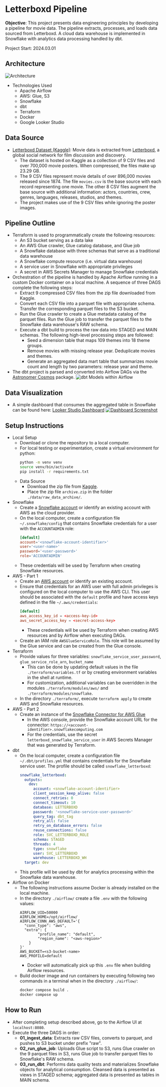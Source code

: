 # Letterboxd Pipeline

**Objective**: This project presents data engineering principles by developing a pipeline for movie data. The pipeline extracts, processes, and loads data sourced from Letterboxd. A cloud data warehouse is implemented in Snowflake with analytics data processing handled by dbt. 

Project Start: 2024.03.01

## Architecture
![Architecture](./images/Architecture.png)
- Technologies Used
  - Apache Airflow
  - AWS: Glue, S3
  - Snowflake
  - dbt
  - Terraform
  - Docker
  - Google Looker Studio

## Data Source
- [Letterboxd Dataset (Kaggle)](https://www.kaggle.com/datasets/gsimonx37/letterboxd): Movie data is extracted from [Letterboxd](https://letterboxd.com/), a global social network for film discussion and discovery.
  - The dataset is hosted on Kaggle as a collection of 9 CSV files and over 700,000 movie posters. When compressed, the files make up 23.29 GB. 
  - The 9 CSV files represent movie details of over 896,000 movies released since 1874. The file `movies.csv` is the base source with each record representing one movie. The other 8 CSV files augment the base source with additional information: actors, countries, crew, genres, languages, releases, studios, and themes. 
  - The project makes use of the 9 CSV files while ignoring the poster images.  

## Pipeline Outline
- Terraform is used to programmatically create the following resources:
  - An S3 bucket serving as a data lake 
  - An AWS Glue crawler, Glue catalog database, and Glue job
  - A Snowflake database with three schemas that serve as a traditional data warehouse
  - A Snowflake compute resource (i.e. virtual data warehouse)
  - A service user in Snowflake with appropriate privileges
  - A secret in AWS Secrets Manager to manage Snowflake credentials
- Orchestration of the pipeline is handled by Apache Airflow running in a custom Docker container on a local machine. A sequence of three DAGS complete the following steps: 
  - Extract 9 compressed CSV files from the zip file downloaded from Kaggle. 
  - Convert each CSV file into a parquet file with appropriate schema. Transfer the corresponding parquet files to the S3 bucket. 
  - Run the Glue crawler to create a Glue metadata catalog of the parquet files. Run the Glue job to transfer the parquet files to the Snowflake data warehouse's RAW schema. 
  - Execute a dbt build to process the raw data into STAGED and MAIN schemas. The following high-level processing steps are followed:
    - Seed a dimension table that maps 109 themes into 18 theme groups.
    - Remove movies with missing release year. Deduplicate movies and themes.
    - Generate an aggregated data mart table that summarizes movie count and length by two parameters: release year and theme. 
- The dbt project is parsed and converted into Airflow DAGs via the [Astronomer Cosmos](https://www.astronomer.io/cosmos/) package. 
![dbt Models within Airflow](./images/dbtModelsInAirflow.png)

## Data Visualization
- A simple dashboard that consumes the aggregated table in Snowflake can be found here: [Looker Studio Dashboard](https://lookerstudio.google.com/s/ongh3z7W-uA)
[![Dashboard Screenshot](./images/DashboardScreenshot.jpg)](https://lookerstudio.google.com/s/ongh3z7W-uA)

## Setup Instructions
- Local Setup
  - Download or clone the repository to a local computer. 
  - For local testing or experimentation, create a virtual environment for python:
    ```bash
    python -m venv venv
    source venv/bin/activate
    pip install -r requirements.txt
    ```
  - Data Source
    - Download the zip file from [Kaggle](https://www.kaggle.com/datasets/gsimonx37/letterboxd).
    - Place the zip file `archive.zip` in the folder `./data/raw_data_archive/`.
- Snowflake
  - Create a [Snowflake account](https://signup.snowflake.com/) or identify an existing account with AWS as the cloud provider.
  - On the local computer, create a configuration file `~/.snowflake/config` that contains Snowflake credentials for a user with the `ACCOUNTADMIN` role:
    ```toml
    [default]
    account='<snowflake-account-identifier>'
    user='<user-name>'
    password='<user-password>'
    role='ACCOUNTADMIN'
    ```
  - These credentials will be used by Terraform when creating Snowflake resources.
- AWS - Part 1
  - Create an [AWS account](https://aws.amazon.com/) or identify an existing account.
  - Ensure that credentials for an AWS user with full admin privileges is configured on the local computer to use the AWS CLI. This user should be associated with the `default` profile and have access keys defined in the file `~/.aws/credentials`: 
    ```toml
    [default]
    aws_access_key_id = <access-key-id>
    aws_secret_access_key = <secret-access-key>
    ```
    - These credentials will be used by Terraform when creating AWS resources and by Airflow when executing DAGs. 
  - Create an IAM role `AWSGlueServiceRole`. This role will be assumed by the Glue service and can be created from the Glue console. 
- Terraform
  - Provide values for three variables: `snowflake_service_user_password`, `glue_service_role_arn`, `bucket_name`
    - This can be done by updating default values in the file `./terraform/variables.tf` or by creating environment variables in the shell at runtime. 
    - For customization, additional variables can be overridden in the modules `./terraform/modules/aws/` and `./terraform/modules/snowflake`.
  - In the directory `./terraform/`, execute `terraform apply` to create AWS and Snowflake resources. 
- AWS - Part 2
  - Create an instance of the [Snowflake Connector for AWS Glue](https://aws.amazon.com/marketplace/pp/prodview-xdyn5il56d7a2)
    - In the AWS console, provide the Snowflake account URL for the connector: `https://<account-identifier>.snowflakecomputing.com`
    - For the credentials, use the secret `letterboxd_snowflake_service_user` in AWS Secrets Manager that was generated by Terraform. 
- dbt
  - On the local computer, create a configuration file `~/.dbt/profiles.yml` that contains  credentials for the Snowflake service user. The profile should be called  `snowflake_letterboxd`:
    ```yaml
    snowflake_letterboxd:
      outputs:
        dev:
          account: <snowflake-account-identifier>
          client_session_keep_alive: false
          connect_retries: 0
          connect_timeout: 10
          database: LETTERBOXD
          password: '<snowflake-service-user-password>'
          query_tag: dbt_tag
          retry_all: false
          retry_on_database_errors: false
          reuse_connections: false
          role: SVC_LETTERBOXD_ROLE
          schema: STAGED
          threads: 4
          type: snowflake
          user: SVC_LETTERBOXD
          warehouse: LETTERBOXD_WH
      target: dev
    ```
  - This profile will be used by dbt for analytics processing within the Snowflake data warehouse. 
- Airflow on Docker
  - The following instructions assume Docker is already installed on the local machine. 
  - In the directory `./airflow/` create a file `.env` with the following values: 
    ```text
    AIRFLOW_UID=50000
    AIRFLOW_HOME=/opt/airflow/
    AIRFLOW_CONN_AWS_DEFAULT='{
      "conn_type": "aws",
      "extra": {
            "profile_name": "default",
            "region_name": "<aws-region>"
        }
    }'
    AWS_BUCKET=<s3-bucket-name>
    AWS_PROFILE=default
    ```
    - Docker will automatically pick up this `.env` file when building Airflow resources. 
  - Build docker image and run containers by executing following two commands in a terminal when in the directory `./airflow/`:
    ```bash
    docker compose build .
    docker compose up
    ```

## How to Run
- After completing setup described above, go to the Airflow UI at `localhost:8080`. 
- Execute the three DAGS in order:
  - **01_ingest_data**: Extracts raw CSV files, converts to parquet, and pushes to S3 bucket under prefix "raw". 
  - **02_run_glue_job**: Uploads Glue script to S3, runs Glue crawler on the 9 parquet files in S3, runs Glue job to transfer parquet files to Snowflake's RAW schema. 
  - **03_run_dbt**: Performs data quality tests and materializes Snowflake objects for analytical consumption. Cleansed data is presented as views in STAGED schema; aggregated data is presented as tables in MAIN schema.
